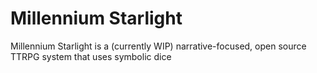 # Millennium Starlight
Millennium Starlight is a (currently WIP) narrative-focused, open source TTRPG system that uses symbolic dice
